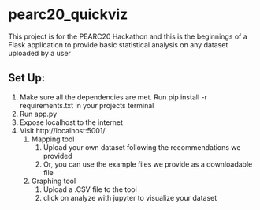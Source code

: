 # pearc20_quickviz

This project is for the PEARC20 Hackathon and this is the beginnings of a Flask application to provide basic statistical analysis on any dataset uploaded by a user

## Set Up:
1. Make sure all the dependencies are met. Run pip install -r requirements.txt in your projects terminal
1. Run app.py
1. Expose localhost to the internet
1. Visit http://localhost:5001/
   1. Mapping tool
      1. Upload your own dataset following the recommendations we provided
      1. Or, you can use the example files we provide as a downloadable file
   1. Graphing tool
      1. Upload a .CSV file to the tool
      1. click on analyze with jupyter to visualize your dataset
